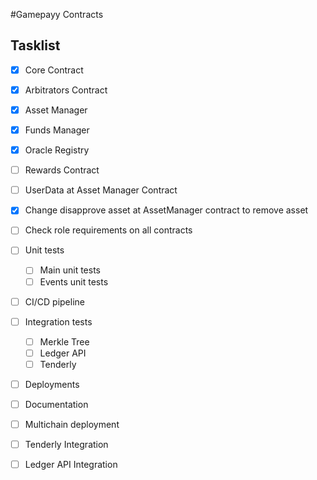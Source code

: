 #Gamepayy Contracts

## Tasklist
- [x] Core Contract
- [x] Arbitrators Contract
- [x] Asset Manager
- [x] Funds Manager
- [x] Oracle Registry
- [ ] Rewards Contract
- [ ] UserData at Asset Manager Contract
- [x] Change disapprove asset at AssetManager contract to remove asset
- [ ] Check role requirements on all contracts
- [ ] Unit tests
    - [ ] Main unit tests
    - [ ] Events unit tests
- [ ] CI/CD pipeline
- [ ] Integration tests
    - [ ] Merkle Tree
    - [ ] Ledger API
    - [ ] Tenderly
- [ ] Deployments
- [ ] Documentation

- [ ] Multichain deployment
- [ ] Tenderly Integration
- [ ] Ledger API Integration